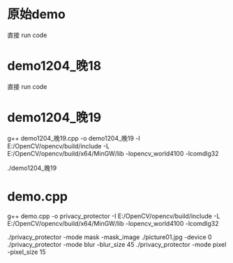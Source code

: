 # 原始demo
直接 run code

# demo1204_晚18
直接 run code

# demo1204_晚19
g++ demo1204_晚19.cpp -o demo1204_晚19 -I E:/OpenCV/opencv/build/include -L E:/OpenCV/opencv/build/x64/MinGW/lib -lopencv_world4100 -lcomdlg32

./demo1204_晚19

# demo.cpp
g++ demo.cpp -o privacy_protector -I E:/OpenCV/opencv/build/include -L E:/OpenCV/opencv/build/x64/MinGW/lib -lopencv_world4100 -lcomdlg32

./privacy_protector -mode mask -mask_image ./picture01.jpg -device 0
./privacy_protector -mode blur -blur_size 45
./privacy_protector -mode pixel -pixel_size 15